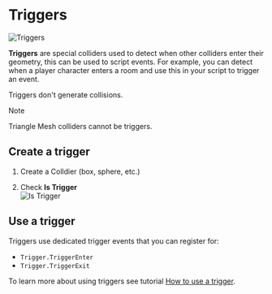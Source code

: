 # Triggers

![Triggers](media/triggers.gif)

**Triggers** are special colliders used to detect when other colliders enter their geometry, this can be used to script events. For example, you can detect when a player character enters a room and use this in your script to trigger an event.

Triggers don't generate collisions.

> [!Note]
> Triangle Mesh colliders cannot be triggers.

## Create a trigger

1. Create a Colldier (box, sphere, etc.)

2. Check **Is Trigger**
   <br>![Is Trigger](media/set-trigger.jpg)

## Use a trigger

Triggers use dedicated trigger events that you can register for:

* `Trigger.TriggerEnter`
* `Trigger.TriggerExit`

To learn more about using triggers see tutorial [How to use a trigger](tutorials/use-trigger.md).

